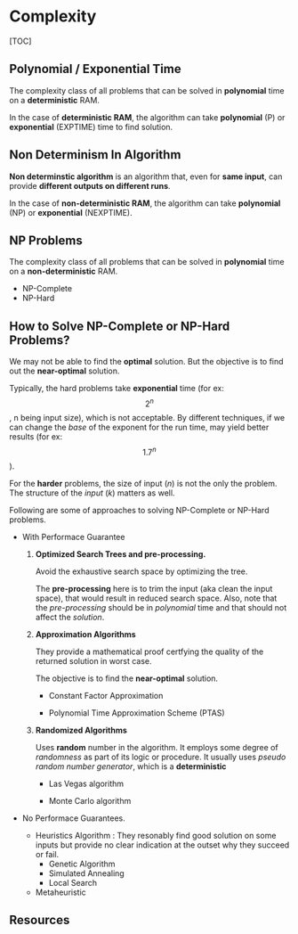 # Complexity

[TOC]

## Polynomial / Exponential Time

The complexity class of all problems that can be solved in **polynomial** time on a **deterministic** RAM.

In the case of **deterministic RAM**, the algorithm can take **polynomial** (P) or **exponential**  (EXPTIME) time to find solution.



## Non Determinism In Algorithm

**Non determinstic algorithm** is an algorithm that, even for **same input**, can provide **different outputs on different runs**.

In the case of **non-deterministic RAM**, the algorithm can take **polynomial** (NP) or **exponential** (NEXPTIME).

## NP Problems

The complexity class of all problems that can be solved in **polynomial** time on a **non-deterministic** RAM.

* NP-Complete
* NP-Hard



## How to Solve NP-Complete or NP-Hard Problems?

We may not be able to find the **optimal** solution. But the objective is to find out the **near-optimal** solution.

Typically, the hard problems take **exponential** time (for ex: $$2^n$$, n being input size), which is not acceptable. By different techniques, if we can change  the *base* of the exponent for the run time, may yield better results (for ex: $$1.7^n$$).

For the **harder** problems, the size of input (*n*) is not the only the problem. The structure of the *input* (*k*) matters as well. 

Following are some of approaches to solving NP-Complete or NP-Hard problems.

- With Performace Guarantee

  1. **Optimized Search Trees and pre-processing.**

     Avoid the exhaustive search space by optimizing the tree. 

     The **pre-processing** here is to trim the input (aka clean the input space), that would result in reduced search space. Also, note that the *pre-processing* should be in *polynomial* time and that should not affect the *solution*.

  2. **Approximation Algorithms**

     They provide a mathematical proof certfying the quality of the returned solution in worst case.

     The objective is to find the **near-optimal** solution.

     - Constant Factor Approximation

     - Polynomial Time Approximation Scheme (PTAS)

  3. **Randomized Algorithms**

     Uses **random** number in the algorithm. It employs some degree of *randomness* as part of its logic or procedure. It usually uses *pseudo random number generator*, which is a **deterministic** 

      * Las Vegas algorithm

      * Monte Carlo algorithm

        

- No Performace Guarantees.

  - Heuristics Algorithm : They resonably find good solution on some inputs but provide no clear indication at the outset why they succeed or fail.
    - Genetic Algorithm
    - Simulated Annealing
    - Local Search
  - Metaheuristic

## Resources

